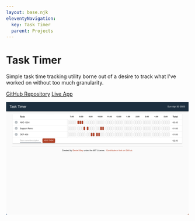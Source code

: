 ```yaml
---
layout: base.njk
eleventyNavigation:
  key: Task Timer
  parent: Projects
---
```


# Task Timer

Simple task time tracking utility borne out of a desire to track what I've worked on without too
much granularity.

[GitHub Repository](https://github.com/danielway/task-timer)
[Live App](https://tasktimer.danieldway.com/)

<img src="/images/task_timer.png" alt="Task Timer" width="500px" />
